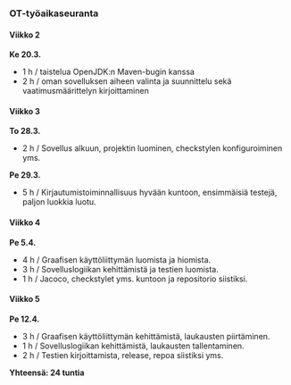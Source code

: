 ### OT-työaikaseuranta

#### Viikko 2

**Ke 20.3.**
 - 1 h / taistelua OpenJDK:n Maven-bugin kanssa
 - 2 h / oman sovelluksen aiheen valinta ja suunnittelu sekä vaatimusmäärittelyn kirjoittaminen

#### Viikko 3

**To 28.3.**
 - 2 h / Sovellus alkuun, projektin luominen, checkstylen konfiguroiminen yms.

**Pe 29.3.**
 - 5 h / Kirjautumistoiminnallisuus hyvään kuntoon, ensimmäisiä testejä, paljon luokkia luotu.

#### Viikko 4

**Pe 5.4.**
 - 4 h / Graafisen käyttöliittymän luomista ja hiomista.
 - 3 h / Sovelluslogiikan kehittämistä ja testien luomista.
 - 1 h / Jacoco, checkstylet yms. kuntoon ja repositorio siistiksi.

#### Viikko 5

**Pe 12.4.**
 - 3 h / Graafisen käyttöliittymän kehittämistä, laukausten piirtäminen.
 - 1 h / Sovelluslogiikan kehittämistä, laukausten tallentaminen.
 - 2 h / Testien kirjoittamista, release, repoa siistiksi yms.

**Yhteensä: 24 tuntia**
